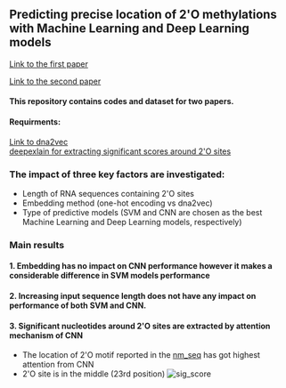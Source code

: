 ## Predicting precise location of 2'O methylations with Machine Learning and Deep Learning models
[Link to the first paper](https://ieeexplore.ieee.org/abstract/document/8512780)

[Link to the second paper](https://www.biorxiv.org/content/10.1101/2020.05.10.087189v1)


#### This repository contains codes and dataset for two papers.
#### 

#### **Requirments**:
[Link to dna2vec](https://github.com/pnpnpn/dna2vec)\
[deepexlain for extracting significant scores around 2'O sites](https://github.com/marcoancona/DeepExplain)
### The impact of three key factors are investigated:
* Length of RNA sequences containing 2'O sites
* Embedding method (one-hot encoding vs dna2vec)
* Type of predictive models (SVM and CNN are chosen as the best Machine Learning and Deep Learning models, respectively)

### Main results
#### 1. Embedding has no impact on CNN performance however it makes a considerable difference in SVM models performance
#### 2. Increasing input sequence length does not have any impact on performance of both SVM and CNN.
#### 3. Significant nucleotides around 2'O sites are extracted by attention mechanism of CNN
* The location of 2'O motif reported in the [nm_seq](https://www.ncbi.nlm.nih.gov/pubmed/28504680) has got highest attention from CNN
* 2'O site is in the middle (23rd position)
![sig_score](https://user-images.githubusercontent.com/22861849/73624347-0d977800-4606-11ea-889e-0e0ade96c67e.png)
